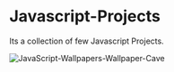 # Javascript-Projects

Its a collection of few Javascript Projects.


![JavaScript-Wallpapers-Wallpaper-Cave](https://user-images.githubusercontent.com/61664827/142411866-d8b919b4-262b-4580-989d-0b46271aaa23.jpg)
